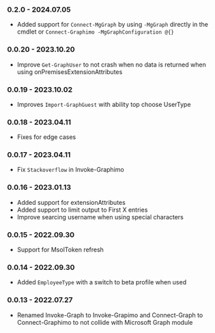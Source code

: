﻿### 0.2.0 - 2024.07.05
- Added support for `Connect-MgGraph` by using `-MgGraph` directly in the cmdlet or `Connect-Graphimo -MgGraphConfiguration @{}`

### 0.0.20 - 2023.10.20
- Improve `Get-GraphUser` to not crash when no data is returned when using onPremisesExtensionAttributes

### 0.0.19 - 2023.10.02
- Improves `Import-GraphGuest` with ability top choose UserType

### 0.0.18 - 2023.04.11
- Fixes for edge cases

### 0.0.17 - 2023.04.11
- Fix `Stackoverflow` in Invoke-Graphimo

### 0.0.16 - 2023.01.13
- Added support for extensionAttributes
- Added support to limit output to First X entries
- Improve searcing username when using special characters

### 0.0.15 - 2022.09.30
- Support for MsolToken refresh

### 0.0.14 - 2022.09.30
- Added `EmployeeType` with a switch to beta profile when used

### 0.0.13 - 2022.07.27
- Renamed Invoke-Graph to Invoke-Grapimo and Connect-Graph to Connect-Graphimo to not collide with Microsoft Graph module
